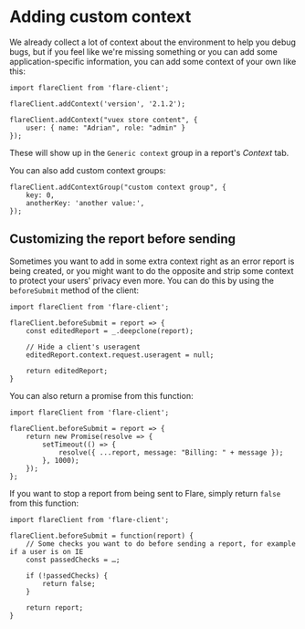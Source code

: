 # Adding custom context

We already collect a lot of context about the environment to help you debug bugs, but if you feel like we're missing something or you can add some application-specific information, you can add some context of your own like this:

```JS
import flareClient from 'flare-client';

flareClient.addContext('version', '2.1.2');

flareClient.addContext("vuex store content", {
    user: { name: "Adrian", role: "admin" }
});
```

These will show up in the `Generic context` group in a report's _Context_ tab.

You can also add custom context groups:

```JS
flareClient.addContextGroup("custom context group", {
    key: 0,
    anotherKey: 'another value:',
});

```

## Customizing the report before sending

Sometimes you want to add in some extra context right as an error report is being created, or you might want to do the opposite and strip some context to protect your users' privacy even more. You can do this by using the `beforeSubmit` method of the client:

```JS
import flareClient from 'flare-client';

flareClient.beforeSubmit = report => {
    const editedReport = _.deepclone(report);

    // Hide a client's useragent
    editedReport.context.request.useragent = null;

    return editedReport;
}
```

You can also return a promise from this function:

```JS
import flareClient from 'flare-client';

flareClient.beforeSubmit = report => {
    return new Promise(resolve => {
        setTimeout(() => {
            resolve({ ...report, message: "Billing: " + message });
        }, 1000);
    });
};
```

If you want to stop a report from being sent to Flare, simply return `false` from this function:

```JS
import flareClient from 'flare-client';

flareClient.beforeSubmit = function(report) {
    // Some checks you want to do before sending a report, for example if a user is on IE
    const passedChecks = …;

    if (!passedChecks) {
        return false;
    }

    return report;
}
```
